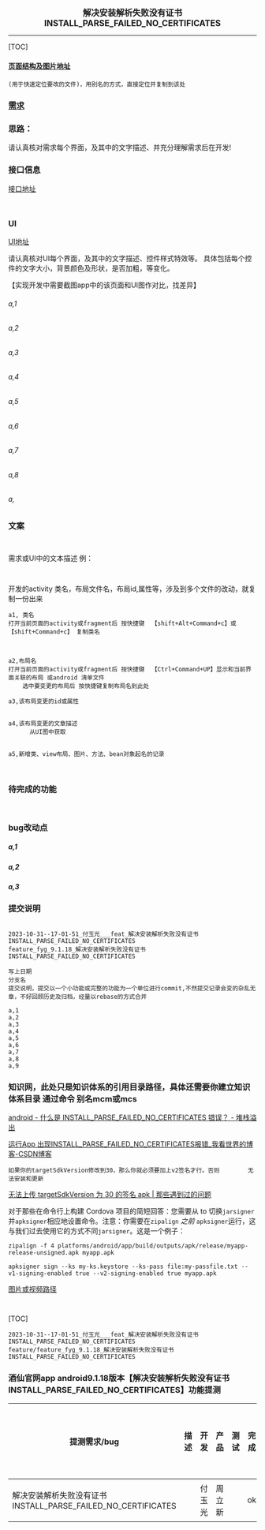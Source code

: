 

<center><big><b> 解决安装解析失败没有证书INSTALL_PARSE_FAILED_NO_CERTIFICATES </b></big></center>


------



[TOC]


#### [页面结构及图片地址]()



```
(用于快速定位要改的文件)，用别名的方式，直接定位并复制到该处

```



### [需求]()



### 思路：
请认真核对需求每个界面，及其中的文字描述、并充分理解需求后在开发!



### 接口信息




[接口地址]()


```


```




### UI


[UI地址]()


请认真核对UI每个界面，及其中的文字描述、控件样式特效等。
具体包括每个控件的文字大小，背景颜色及形状，是否加粗，等变化。

【实现开发中需要截图app中的该页面和UI图作对比，找差异】


###### a,1
###### a,2
###### a,3
###### a,4
###### a,5
###### a,6
###### a,7
###### a,8
###### a,




### 文案


```


```



需求或UI中的文本描述 例：
```


```




开发的activity 类名，布局文件名，布局id,属性等，涉及到多个文件的改动，就复制一份出来
```
a1, 类名
打开当前页面的activity或fragment后 按快捷键  【shift+Alt+Command+c】或【shift+Command+c】 复制类名



a2,布局名
打开当前页面的activity或fragment后 按快捷键  【Ctrl+Command+UP】显示和当前界面关联的布局 或android 清单文件
    选中要变更的布局后 按快捷键复制布局名到此处

a3,该布局变更的id或属性


a4,该布局变更的文章描述
      从UI图中获取


a5,新增类、view布局、图片、方法、bean对象起名的记录



```


### 待完成的功能


```


```





### bug改动点


##### a,1
[]()




##### a,2
[]()




##### a,3
[]()




### 提交说明

```

2023-10-31--17-01-51_付玉光___feat_解决安装解析失败没有证书INSTALL_PARSE_FAILED_NO_CERTIFICATES
feature_fyg_9.1.18_解决安装解析失败没有证书INSTALL_PARSE_FAILED_NO_CERTIFICATES

写上日期
分支名
提交说明，提交以一个小功能或完整的功能为一个单位进行commit,不然提交记录会变的杂乱无章，不好回顾历史及归档，经量以rebase的方式合并

a,1
a,2
a,3
a,4
a,5
a,6
a,7
a,8
a,9

```




### 知识网，此处只是知识体系的引用目录路径，具体还需要你建立知识体系目录 通过命令 别名mcm或mcs
[]()



[android - 什么是 INSTALL_PARSE_FAILED_NO_CERTIFICATES 错误？ - 堆栈溢出](https://stackoverflow.com/questions/2914105/what-is-install-parse-failed-no-certificates-error)

[运行App 出现INSTALL_PARSE_FAILED_NO_CERTIFICATES报错_我看世界的博客-CSDN博客](https://blog.csdn.net/qq_43013648/article/details/119356279)

```
如果你的targetSdkVersion修改到30，那么你就必须要加上v2签名才行。否则	    无法安装和更新

```





[无法上传 targetSdkVersion 为 30 的签名 apk | 那些遇到过的问题](https://qa.1r1g.com/sf/ask/4427265951/)

对于那些在命令行上构建 Cordova 项目的简短回答：您需要从 to 切换`jarsigner`并`apksigner`相应地设置命令。注意：你需要在`zipalign` *之前* `apksigner`运行，这与我们过去使用它的方式不同`jarsigner`。这是一个例子：



```
zipalign -f 4 platforms/android/app/build/outputs/apk/release/myapp-release-unsigned.apk myapp.apk

apksigner sign --ks my-ks.keystore --ks-pass file:my-passfile.txt --v1-signing-enabled true --v2-signing-enabled true myapp.apk

```





[]()
[]()
[]()
[图片或视频路径]()


```


```




[TOC]




```
2023-10-31--17-01-51_付玉光___feat_解决安装解析失败没有证书INSTALL_PARSE_FAILED_NO_CERTIFICATES
feature/feature_fyg_9.1.18_解决安装解析失败没有证书INSTALL_PARSE_FAILED_NO_CERTIFICATES
```




### 酒仙官网app android9.1.18版本【解决安装解析失败没有证书INSTALL_PARSE_FAILED_NO_CERTIFICATES】功能提测


| 提测需求/bug  |   描述          |  开发           |  产品                |      测试           |       完成      |  编号            |  变更影响范围     |   自测    |  提测分支       |  提测时间         |
| ------------ |      ----      |       ----     |      ----            |      ----          |      ----      |  ----            |   ------------  |   ----   |  ------       |  --------        |
|  解决安装解析失败没有证书INSTALL_PARSE_FAILED_NO_CERTIFICATES   |                |  付玉光       |   周立新    |           |       ok       | 2023-10-31/17-01-58  |                 |    ok    | feature/feature_preRelease_9.1.18 |  2023-11-08/16:25:04 |





